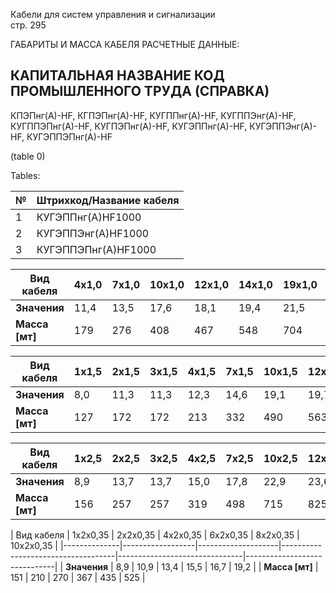 Кабели для систем управления и сигнализации  
стр. 295  

ГАБАРИТЫ И МАССА КАБЕЛЯ РАСЧЕТНЫЕ ДАННЫЕ:

КАПИТАЛЬНАЯ НАЗВАНИЕ КОД ПРОМЫШЛЕННОГО ТРУДА (СПРАВКА)
---------------------------------------------------------------------------------------------------------------------------
КПЭПнг(А)-HF, КГПЭПнг(А)-HF, КУГППнг(А)-HF, КУГППЭнг(А)-HF, КУГППЭПнг(А)-HF, 
КУГПЭПнг(А)-HF, КУГЭППнг(А)-HF, КУГЭППЭнг(А)-HF, КУГЭППЭПнг(А)-HF

(table 0)

Tables:

| № | Штрихкод/Название кабеля                                                                                       |
|---|-------------------------------------------------------------------------------------------------------------|
| 1 | КУГЭППнг(А)­HF­1000                                                                                                                                               |
| 2 | КУГЭППЭнг(А)­HF­1000                                                                                                                                              |
| 3 | КУГЭППЭПнг(А)­HF­1000                                                                                                                                             |

| Вид кабеля | 4x1,0 | 7x1,0 | 10x1,0 | 12x1,0 | 14x1,0 | 19x1,0 | 24x1,0 | 27x1,0 | 30x1,0 | 37x1,0 | 52x1,0 | 1x1,5     |
|------------|--------|--------|---------|----------|---------|---------|---------|---------|---------|---------|---------|-----------|
| **Значения** | 11,4  | 13,5   | 17,6   | 18,1    | 19,4   | 21,5   | 25,4   | 26,0   | 26,9   | 29,0   | 34,1   | 6,8      |
| **Масса [мт]** | 179   | 276    | 408    | 467     | 548    | 704    | 899    | 986    | 1077   | 1290   | 1768   | 72       |

| Вид кабеля | 1x1,5 | 2x1,5 | 3x1,5 | 4x1,5 | 7x1,5 | 10x1,5 | 12x1,5 | 14x1,5 | 19x1,5 | 24x1,5 | 27x1,5 | 30x1,5 | 37x1,5 | 52x1,5 |
|------------|--------|--------|--------|--------|--------|---------|---------|---------|---------|---------|---------|---------|---------|---------|
| **Значения** | 8,0   | 11,3   | 11,3   | 12,3   | 14,6   | 19,1   | 19,7   | 20,7   | 23,4   | 27,3   | 28,3   | 29,3   | 31,6   | 37,3   |
| **Масса [мт]** | 127   | 172    | 172    | 213    | 332    | 490    | 563    | 640    | 853    | 1061   | 1196   | 1309   | 1572   | 2160   |

| Вид кабеля | 1x2,5 | 2x2,5 | 3x2,5 | 4x2,5 | 7x2,5 | 10x2,5 | 12x2,5 | 14x2,5 | 19x2,5 | 24x2,5 | 27x2,5 | 30x2,5 | 37x2,5 | 52x2,5 |
|------------|--------|--------|--------|--------|--------|---------|---------|---------|---------|---------|---------|---------|---------|---------|
| **Значения** | 8,9   | 13,7   | 13,7   | 15,0   | 17,8   | 22,9   | 23,6   | 25,3   | 28,1   | 33,0   | 33,7   | 35,0   | 37,8   | 44,5   |
| **Масса [мт]** | 156   | 257    | 257    | 319    | 498    | 715    | 825    | 965    | 1252   | 1576   | 1738   | 1907   | 2298   | 3146   |

| Вид кабеля | 1x2x0,35 | 2x2x0,35 | 4x2x0,35 | 6x2x0,35 | 8x2x0,35 | 10x2x0,35 |
|--------------|------------------|--------------------|------------------------------------|-------------------------------|------------------------------|
| **Значения** | 8,9                | 10,9                          | 13,4                                | 15,5                             | 16,7                            | 19,2                           |
| **Масса [мт]** | 151                 | 210                           | 270                                 | 367                              | 435                              | 525                             |

